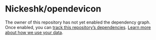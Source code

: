 # Nickeshk/opendevicon

The owner of this repository has not yet enabled the dependency graph. Once enabled, you can [track this repository’s dependencies](https://help.github.com/articles/listing-the-packages-that-a-repository-depends-on). [Learn more about how we use your data](https://help.github.com/articles/about-github-s-use-of-your-data).


